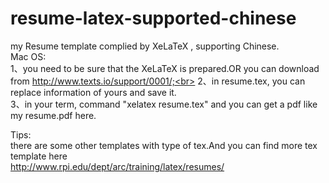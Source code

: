 # resume-latex-supported-chinese
my Resume template complied by XeLaTeX , supporting Chinese.<br>
Mac OS:<br>
1、you need to be sure that the XeLaTeX is prepared.OR you can download from http://www.texts.io/support/0001/;<br>
2、in resume.tex, you can replace information of yours and save it.<br>
3、in your term, command "xelatex resume.tex" and you can get a pdf like my resume.pdf here.<br>

Tips:<br>
there are some other templates with type of tex.And you can find more tex template here<br> http://www.rpi.edu/dept/arc/training/latex/resumes/<br>
